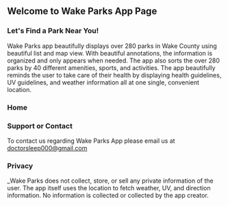 ## Welcome to Wake Parks App Page
### Let's Find a Park Near You!

Wake Parks app beautifully displays over 280 parks in Wake County using beautiful list and map view. With beautiful annotations, the information is organized and only appears when needed. The app also sorts the over 280 parks by 40 different amenities, sports, and activities. The app beautifully reminds the user to take care of their health by displaying health guidelines, UV guidelines, and weather information all at one single, convenient location. 

### Home



### Support or Contact

To contact us regarding Wake Parks App please email us at [doctorsleep000@gmail.com](doctorsleep000@gmail.com)


### Privacy
_Wake Parks does not collect, store, or sell any private information of the user. The app itself uses the location to fetch weather, UV, and direction information. No information is collected or collected by the app creator. 

